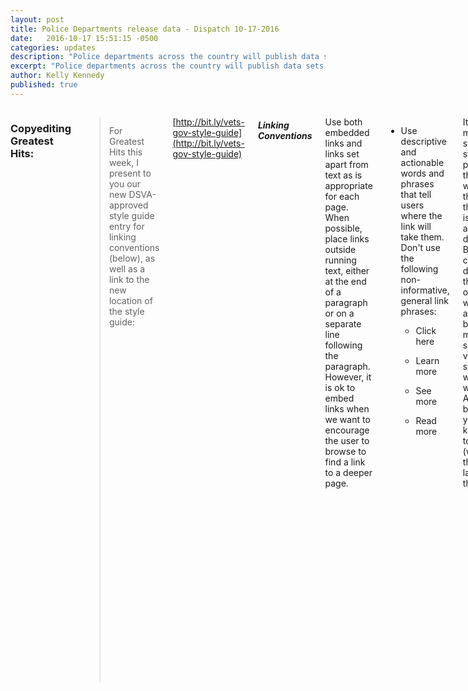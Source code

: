 ```yaml
---
layout: post
title: Police Departments release data - Dispatch 10-17-2016
date:   2016-10-17 15:51:15 -0500
categories: updates
description: "Police departments across the country will publish data sets as part of a White-House initiative to create transparency in law enforcement.."
excerpt: "Police departments across the country will publish data sets as part of a White-House initiative to create transparency in law enforcement.."
author: Kelly Kennedy
published: true
---
```

<div class="row">
<div class="small-12 medium-9 medium-centered columns" markdown="1">

### Copyediting Greatest Hits:

>For Greatest Hits this week, I present to you our new DSVA-approved style guide entry for linking conventions (below), as well as a link to the new location of the style guide:

[http://bit.ly/vets-gov-style-guide](http://bit.ly/vets-gov-style-guide)
##### Linking Conventions

Use both embedded links and links set apart from text as is appropriate for each page. When possible, place links outside running text, either at the end of a paragraph or on a separate line following the paragraph. However, it is ok to embed links when we want to encourage the user to browse to find a link to a deeper page.

* Use descriptive and actionable words and phrases that tell users where the link will take them. Don't use the following non-informative, general link phrases:

    + Click here

    + Learn more

    + See more

    + Read more

It may make sense to start a link phrase with these words if the rest of the phrase is specific and descriptive. But you can often do without these overused words altogether by using more specific verbs or starting with key words. Above all, be sure your users know what to expect (where they will land) when they click.

* Pay attention to link length. Make the link long enough that it's easy to click on. Don't make it so long that the relevant words are lost among the less important words.

+ 5-8 words for embedded links. Don't link entire sentences in running text.

+ Entire sentences or phrases when the link is set apart from the running text, either by placing it at the end of a paragraph or by inserting a space between the running text and the link.

* Don't link ending punctuation. You don't want the period to be underlined. If a string of words at the end of a sentence is linked, use punctuation (usually a period) as grammar would dictate, but don't link it.

-Beth Potts

---

### Plain Language:

- John McIntyre, of the Baltimore Sun, has an opinion about "s/he" and "he/she" and the idea of a gender-neutral "they." He [shares it by video](http://www.baltimoresun.com/news/language-blog/87915039-132.html).

- And just as we're talking about the need for plain-language forms at Veterans Affairs, the [Center for Plain Language came out with a report card](http://centerforplainlanguage.org/federal-plain-language-report-card/) for government forms. They're looking at "high burden" forms and will release the results in January.

### Human-Centered Design:

- Companies ahead in digital transformation have four things in common, including a focus on human-centered design, [reports CIO](http://www.cio.com/article/3131322/leadership-management/how-to-thrive-in-a-digital-world-part-2.html). And that's tough because it's not traditionally how companies think about problems.

- Midcentury design, the original mass-produced and inoffensive furnishings, may be sticking around longer than other trends because it suits our need for simple sameness - which makes it the "pumpkin-spice latte" of interior design, [reports Fastcodesign.com](https://www.fastcodesign.com/3064284/mid-century-modern-is-the-pumpkin-spice-latte-of-interior-design). First Oreos and butter, and now your couch.

- Planned Parenthood has, for decades used bold graphics and eye-catching fonts to gain an audience, [reports Fastcodesign.com](https://www.fastcodesign.com/3064658/in-pictures-100-years-of-design-at-planned-parenthood). Apparently, it is not the pumpkin spice latte of women's issues.

### Open Data:

- Taking open data to a different level, Better Block offers a series of printable plans for outdoor furniture so communities can build park benches, trash cans or even outdoor cafes using plywood, [reports CityLab](http://www.citylab.com/navigator/2016/10/better-block-open-source-printing-street-furniture/503765/).

- Justice Lab has just released a county-by-county breakdown of how many guns and what kind of guns have been bought in California over the last decade, [reports SCVTV](http://scvnews.com/2016/10/12/ag-releases-firearm-sales-data-on-openjustice/). The site was launched by the state's attorney general.

### Open Government:

- The U.S. government just released open-source code for anyone who would like to help in the American poverty crisis. The code helps people determine their eligibility for income-based government-assistance programs, such as food stamps, [reports Business Wire](http://www.businesswire.com/news/home/20161013006185/en/HHS-Intuit-Release-App-Fight-Poverty-Nationwide).

- Police departments across the country will publish data sets as part of a White-House initiative to create transparency in law enforcement, [reports the Lebanon Democrat](http://www.lebanondemocrat.com/Law-Enforcement/2016/10/13/Mt-Juliet-police-to-participate-in-White-House-led-police-data-initiative). The President announced the Police Data Initiative Thursday.

### Vet Love:

- The Defense Department has delayed roll-out of its new electronic health records system, but says that won't affect its ability to interact with VA health records, [reports Military Times](http://www.militarytimes.com/articles/mhs-genesis-delayed-feb-2017?utm_source=3DSailthru&utm_medium=3Demail&utm_campaign=3DEarly%20Bird%20Brief%2010.12.2016&utm_term=3DEditorial%20-%20Military%20-%20Early%20Bird%20Brief). (@leoshane)

- A VA facility in San Antonios is taking heat because it doesn't have a waiting area with chairs, [reports KSAT](http://www.ksat.com/news/defenders/vets-forced-to-wait-in-the-heat-stand-for-long-periods-of-time-at-san-antonio-va-clinic?utm_source=3DSailthru&utm_medium=3Demail&utm_campaign=3DMil%20EBB%2010.13.16&utm_term=3DEditorial%20-%20Military%20-%20Early%20Bird%20Brief). Veterans stand or lean against a wall while they wait for their
appointments.

### Vet Politics:

- A retired two-star general believes Congress could get some things done, rather than bickering and refusing compromise, if more Veterans were elected to office, [reports DOD Buzz](http://www.dodbuzz.com/2016/10/13/wanted-veterans-congress-break-gridlock/?utm_source=3DSailthru&utm_medium=3Demail&utm_campaign=3DMil%20EBB%2010.14.16&utm_term=3DEditorial%20-%20Military%20-%20Early%20Bird%20Brief). His reasoning? Veterans know how to play well with others.

- A new Got Your Six campaign asks people to thank a Veteran by voting, [reports
Military Times](http://www.militarytimes.com/articles/gotyou6-psa-vote-veterans?utm_source=3DSailthru&utm_medium=3Demail&utm_campaign=3DEarly%20Bird%20Brief%2010.17.2016&utm_term=3DEditorial%20-%20Military%20-%20Early%20Bird%20Brief).

### What we're reading:

- When a Pinterest employee realized there were no good numbers showing how many women worked at tech-industry companies, she invited employees of those companies to count them, 
[reports Backchannel](https://backchannel.com/this-twenty-something-forced-silicon-valley-to-show-her-the-numbers-2cddca7b9d3b#.xp5lkxwwm). Within a week, employees for 50 companies did just that.

- "Burst inspirationist" [Kayla Minguez researches](https://medium.com/the-mission/how-music-affects-your-brain-plus-11-artists-to-listen-to-at-work-4f0a5081d9e9#.hq6iy3tw2) whether music can improve your work, decides it can, and provides a playlist at Medium.

- As troops head back into Mosul, they're taking big data and apps with them, [reports Defense One in "The Apps They Carried](http://www.defenseone.com/technology/2016/10/apps-they-carried-software-big-data-and-fight-mosul/132409/?oref=3Dd-river&&&utm_term=3DEditorial%20-%20Military%20-%20Early%20Bird%20Brief)."